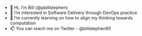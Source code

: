 - 👋 Hi, I’m Bill (@pbillstephen)
- 👀 I’m interested in Software Delivery through DevOps practice
- 🌱 I’m currently learning on how to align my thinking towards computation
- 📫 You can reach me on Twitter - @billstephen95

<!---
pbillstephen/pbillstephen is a ✨ special ✨ repository because its `README.md` (this file) appears on your GitHub profile.
You can click the Preview link to take a look at your changes.
--->

